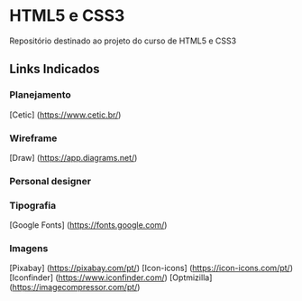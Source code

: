 # HTML5 e CSS3
Repositório destinado ao projeto do curso de HTML5 e CSS3
## Links Indicados
### Planejamento
[Cetic] (https://www.cetic.br/)
### Wireframe
[Draw] (https://app.diagrams.net/)
### Personal designer
### Tipografia
[Google Fonts] (https://fonts.google.com/)
### Imagens
[Pixabay] (https://pixabay.com/pt/)
[Icon-icons] (https://icon-icons.com/pt/)
[Iconfinder] (https://www.iconfinder.com/)
[Optmizilla] (https://imagecompressor.com/pt/)
